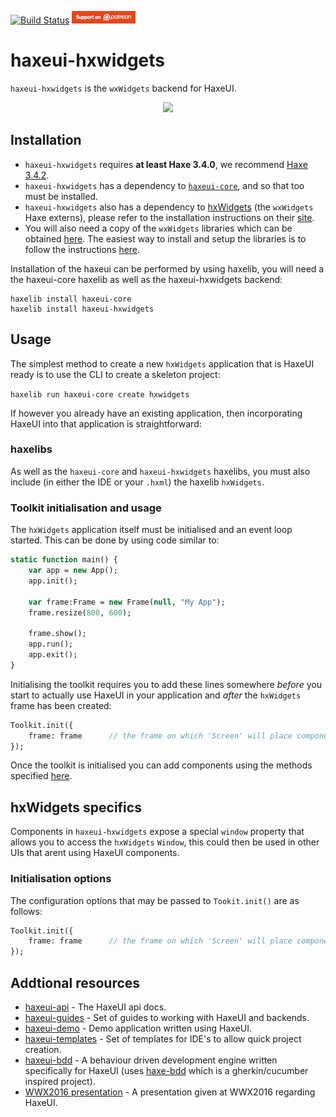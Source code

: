 [![Build Status](https://travis-ci.org/haxeui/haxeui-hxwidgets.svg?branch=master)](https://travis-ci.org/haxeui/haxeui-hxwidgets)
[![Support this project on Patreon](https://raw.githubusercontent.com/haxeui/haxeui-core/master/pat_badge.png)](https://www.patreon.com/haxeui)

# haxeui-hxwidgets
`haxeui-hxwidgets` is the `wxWidgets` backend for HaxeUI.

<p align="center">
	<img src="https://github.com/haxeui/haxeui-hxwidgets/raw/master/screen.png" />
</p>

## Installation
 * `haxeui-hxwidgets` requires **at least Haxe 3.4.0**, we recommend [Haxe 3.4.2](https://haxe.org/download/version/3.4.2/).
 * `haxeui-hxwidgets` has a dependency to <a href="https://github.com/haxeui/haxeui-core">`haxeui-core`</a>, and so that too must be installed.
 * `haxeui-hxwidgets` also has a dependency to <a href="https://github.com/haxeui/hxWidgets">hxWidgets</a> (the `wxWidgets` Haxe externs), please refer to the installation instructions on their <a href="https://github.com/haxeui/hxWidgets">site</a>.
 * You will also need a copy of the `wxWidgets` libraries which can be obtained <a href="https://www.wxwidgets.org/downloads">here</a>. The easiest way to install and setup the libraries is to follow the instructions <a href="https://github.com/haxeui/hxWidgets#hxwidgets">here</a>.

Installation of the haxeui can be performed by using haxelib, you will need a the haxeui-core haxelib as well as the haxeui-hxwidgets backend: 
```
haxelib install haxeui-core
haxelib install haxeui-hxwidgets
```

## Usage
The simplest method to create a new `hxWidgets` application that is HaxeUI ready is to use the CLI to create a skeleton project:

`haxelib run haxeui-core create hxwidgets`

If however you already have an existing application, then incorporating HaxeUI into that application is straightforward:

### haxelibs
As well as the `haxeui-core` and `haxeui-hxwidgets` haxelibs, you must also include (in either the IDE or your `.hxml`) the haxelib `hxWidgets`.

### Toolkit initialisation and usage
The `hxWidgets` application itself must be initialised and an event loop started. This can be done by using code similar to:

```haxe
static function main() {
	var app = new App();
    app.init();
    
    var frame:Frame = new Frame(null, "My App");
    frame.resize(800, 600);

    frame.show();
    app.run();
    app.exit();
}
```

Initialising the toolkit requires you to add these lines somewhere _before_ you start to actually use HaxeUI in your application and _after_ the `hxWidgets` frame has been created:

```haxe
Toolkit.init({
	frame: frame      // the frame on which 'Screen' will place components
});
```

Once the toolkit is initialised you can add components using the methods specified <a href="https://github.com/haxeui/haxeui-core#adding-components-using-haxe-code">here</a>.

## hxWidgets specifics

Components in `haxeui-hxwidgets` expose a special `window` property that allows you to access the `hxWidgets` `Window`, this could then be used in other UIs that arent using HaxeUI components. 

### Initialisation options
The configuration options that may be passed to `Tookit.init()` are as follows:

```haxe
Toolkit.init({
	frame: frame      // the frame on which 'Screen' will place components
});
```


## Addtional resources
* <a href="http://haxeui.github.io/haxeui-api/">haxeui-api</a> - The HaxeUI api docs.
* <a href="https://github.com/haxeui/haxeui-guides">haxeui-guides</a> - Set of guides to working with HaxeUI and backends.
* <a href="https://github.com/haxeui/haxeui-demo">haxeui-demo</a> - Demo application written using HaxeUI.
* <a href="https://github.com/haxeui/haxeui-templates">haxeui-templates</a> - Set of templates for IDE's to allow quick project creation.
* <a href="https://github.com/haxeui/haxeui-bdd">haxeui-bdd</a> - A behaviour driven development engine written specifically for HaxeUI (uses <a href="https://github.com/haxeui/haxe-bdd">haxe-bdd</a> which is a gherkin/cucumber inspired project).
* <a href="https://www.youtube.com/watch?v=L8J8qrR2VSg&feature=youtu.be">WWX2016 presentation</a> - A presentation given at WWX2016 regarding HaxeUI.

